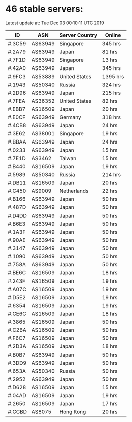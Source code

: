 # 46 stable servers:

Latest update at: Tue Dec 03 00:10:11 UTC 2019

| ID | ASN | Server Country | Online |
| -- | --- | -------------- | ------ |
| #.3C59 | AS63949 | Singapore | 345 hrs |
| #.2A79 | AS63949 | Japan | 81 hrs |
| #.7F1D | AS63949 | Singapore | 13 hrs |
| #.42A0 | AS63949 | Japan | 345 hrs |
| #.9FC3 | AS53889 | United States | 1395 hrs |
| #.1943 | AS50340 | Russia | 324 hrs |
| #.2D96 | AS63949 | Japan | 215 hrs |
| #.7FEA | AS36352 | United States | 82 hrs |
| #.EBB7 | AS16509 | Japan | 20 hrs |
| #.E0CF | AS63949 | Germany | 318 hrs |
| #.4CB8 | AS63949 | Japan | 24 hrs |
| #.3E62 | AS38001 | Singapore | 19 hrs |
| #.BBAA | AS63949 | Japan | 24 hrs |
| #.0233 | AS63949 | Japan | 15 hrs |
| #.7E1D | AS3462 | Taiwan | 15 hrs |
| #.B440 | AS16509 | Japan | 19 hrs |
| #.5989 | AS50340 | Russia | 214 hrs |
| #.DB11 | AS16509 | Japan | 20 hrs |
| #.C450 | AS9009 | Netherlands | 22 hrs |
| #.B166 | AS63949 | Japan | 50 hrs |
| #.487D | AS63949 | Japan | 50 hrs |
| #.D4DD | AS63949 | Japan | 50 hrs |
| #.B6E3 | AS63949 | Japan | 50 hrs |
| #.1A3F | AS63949 | Japan | 50 hrs |
| #.90AE | AS63949 | Japan | 50 hrs |
| #.3147 | AS63949 | Japan | 50 hrs |
| #.1090 | AS63949 | Japan | 50 hrs |
| #.758A | AS63949 | Japan | 50 hrs |
| #.BE6C | AS16509 | Japan | 18 hrs |
| #.243F | AS16509 | Japan | 19 hrs |
| #.A07C | AS16509 | Japan | 19 hrs |
| #.D5E2 | AS16509 | Japan | 19 hrs |
| #.6354 | AS16509 | Japan | 19 hrs |
| #.CE6C | AS16509 | Japan | 18 hrs |
| #.3865 | AS16509 | Japan | 50 hrs |
| #.C2BA | AS16509 | Japan | 50 hrs |
| #.F6C7 | AS16509 | Japan | 50 hrs |
| #.2D3A | AS16509 | Japan | 18 hrs |
| #.B0B7 | AS63949 | Japan | 50 hrs |
| #.3DD9 | AS63949 | Japan | 50 hrs |
| #.653A | AS50340 | Russia | 50 hrs |
| #.2952 | AS63949 | Japan | 50 hrs |
| #.D628 | AS16509 | Japan | 15 hrs |
| #.04AD | AS16509 | Japan | 19 hrs |
| #.2650 | AS16509 | Japan | 17 hrs |
| #.CCBD | AS8075 | Hong Kong | 20 hrs |

